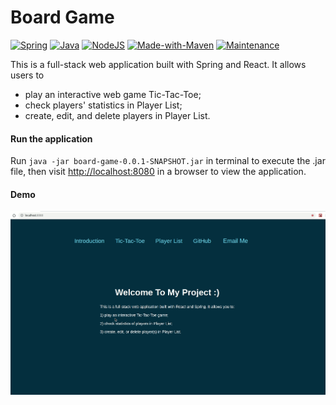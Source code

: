 # Board Game

[![Spring](https://img.shields.io/badge/<Spring>-<2.2.4>-<COLOR>.svg)](https://start.spring.io/)
[![Java](https://img.shields.io/badge/<Java>-<1.8.0>-<COLOR>.svg)](https://openjdk.java.net/install/)
[![NodeJS](https://img.shields.io/badge/<Node.js>-<13.5.0>-<COLOR>.svg)](https://nodejs.org/en/)
[![Made-with-Maven](https://img.shields.io/badge/<Made%20with>-<Maven>-blue.svg)](https://maven.apache.org/)
[![Maintenance](https://img.shields.io/badge/Maintained%3F-no-red.svg)](https://github.com/mastermeow/React-And-Spring-Data-REST)

This is a full-stack web application built with Spring and React. It allows users to

* play an interactive web game Tic-Tac-Toe;
* check players' statistics in Player List;
* create, edit, and delete players in Player List.

#### Run the application

Run `java -jar board-game-0.0.1-SNAPSHOT.jar` in terminal to execute the .jar file, then visit
[http://localhost:8080](http://localhost:8080/) in a browser to view the application.

#### Demo

![](https://raw.githubusercontent.com/mastermeow/Tic-Tac-Toe/master/demo.gif)
 
 

 
